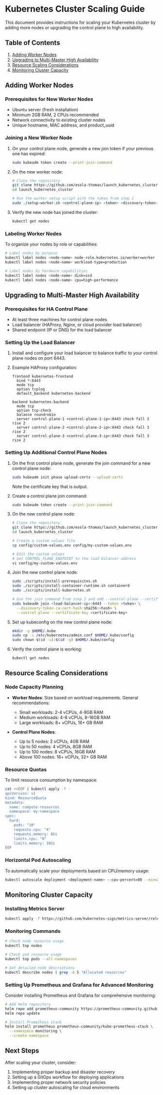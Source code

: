 # Kubernetes Cluster Scaling Guide

This document provides instructions for scaling your Kubernetes cluster by adding more nodes or upgrading the control plane to high availability.

## Table of Contents

1. [Adding Worker Nodes](#adding-worker-nodes)
2. [Upgrading to Multi-Master High Availability](#upgrading-to-multi-master-high-availability)
3. [Resource Scaling Considerations](#resource-scaling-considerations)
4. [Monitoring Cluster Capacity](#monitoring-cluster-capacity)

## Adding Worker Nodes

### Prerequisites for New Worker Nodes

- Ubuntu server (fresh installation)
- Minimum 2GB RAM, 2 CPUs recommended
- Network connectivity to existing cluster nodes
- Unique hostname, MAC address, and product_uuid

### Joining a New Worker Node

1. On your control plane node, generate a new join token if your previous one has expired:
   ```bash
   sudo kubeadm token create --print-join-command
   ```

2. On the new worker node:
   ```bash
   # Clone the repository
   git clone https://github.com/esola-thomas/launch_kubernetes_cluster.git
   cd launch_kubernetes_cluster
   
   # Run the worker setup script with the token from step 1
   sudo ./setup-worker.sh <control-plane-ip> <token> <discovery-token-ca-cert-hash>
   ```

3. Verify the new node has joined the cluster:
   ```bash
   kubectl get nodes
   ```

### Labeling Worker Nodes

To organize your nodes by role or capabilities:

```bash
# Label nodes by purpose
kubectl label nodes <node-name> node-role.kubernetes.io/worker=worker
kubectl label nodes <node-name> workload-type=production

# Label nodes by hardware capabilities
kubectl label nodes <node-name> disk=ssd
kubectl label nodes <node-name> cpu=high-performance
```

## Upgrading to Multi-Master High Availability

### Prerequisites for HA Control Plane

- At least three machines for control plane nodes
- Load balancer (HAProxy, Nginx, or cloud provider load balancer)
- Shared endpoint (IP or DNS) for the load balancer

### Setting Up the Load Balancer

1. Install and configure your load balancer to balance traffic to your control plane nodes on port 6443.

2. Example HAProxy configuration:
   ```
   frontend kubernetes-frontend
     bind *:6443
     mode tcp
     option tcplog
     default_backend kubernetes-backend

   backend kubernetes-backend
     mode tcp
     option tcp-check
     balance roundrobin
     server control-plane-1 <control-plane-1-ip>:6443 check fall 3 rise 2
     server control-plane-2 <control-plane-2-ip>:6443 check fall 3 rise 2
     server control-plane-3 <control-plane-3-ip>:6443 check fall 3 rise 2
   ```

### Setting Up Additional Control Plane Nodes

1. On the first control plane node, generate the join command for a new control plane node:
   ```bash
   sudo kubeadm init phase upload-certs --upload-certs
   ```
   Note the certificate key that is output.

2. Create a control plane join command:
   ```bash
   sudo kubeadm token create --print-join-command
   ```

3. On the new control plane node:
   ```bash
   # Clone the repository
   git clone https://github.com/esola-thomas/launch_kubernetes_cluster.git
   cd launch_kubernetes_cluster
   
   # Create a custom values file
   cp config/custom-values.env config/my-custom-values.env
   
   # Edit the custom values
   # Set CONTROL_PLANE_ENDPOINT to the load balancer address
   vi config/my-custom-values.env
   ```

4. Join the new control plane node:
   ```bash
   sudo ./scripts/install-prerequisites.sh
   sudo ./scripts/install-container-runtime.sh containerd
   sudo ./scripts/install-kubernetes.sh
   
   # Use the join command from step 2 and add --control-plane --certificate-key flags
   sudo kubeadm join <load-balancer-ip>:6443 --token <token> \
     --discovery-token-ca-cert-hash sha256:<hash> \
     --control-plane --certificate-key <certificate-key>
   ```

5. Set up kubeconfig on the new control plane node:
   ```bash
   mkdir -p $HOME/.kube
   sudo cp -i /etc/kubernetes/admin.conf $HOME/.kube/config
   sudo chown $(id -u):$(id -g) $HOME/.kube/config
   ```

6. Verify the control plane is working:
   ```bash
   kubectl get nodes
   ```

## Resource Scaling Considerations

### Node Capacity Planning

- **Worker Nodes**: Size based on workload requirements. General recommendations:
  - Small workloads: 2-4 vCPUs, 4-8GB RAM
  - Medium workloads: 4-8 vCPUs, 8-16GB RAM
  - Large workloads: 8+ vCPUs, 16+ GB RAM

- **Control Plane Nodes**:
  - Up to 5 nodes: 2 vCPUs, 4GB RAM
  - Up to 50 nodes: 4 vCPUs, 8GB RAM
  - Up to 100 nodes: 8 vCPUs, 16GB RAM
  - Above 100 nodes: 16+ vCPUs, 32+ GB RAM

### Resource Quotas

To limit resource consumption by namespace:

```bash
cat <<EOF | kubectl apply -f -
apiVersion: v1
kind: ResourceQuota
metadata:
  name: compute-resources
  namespace: my-namespace
spec:
  hard:
    pods: "10"
    requests.cpu: "4"
    requests.memory: 8Gi
    limits.cpu: "8"
    limits.memory: 16Gi
EOF
```

### Horizontal Pod Autoscaling

To automatically scale your deployments based on CPU/memory usage:

```bash
kubectl autoscale deployment <deployment-name> --cpu-percent=80 --min=3 --max=10
```

## Monitoring Cluster Capacity

### Installing Metrics Server

```bash
kubectl apply -f https://github.com/kubernetes-sigs/metrics-server/releases/latest/download/components.yaml
```

### Monitoring Commands

```bash
# Check node resource usage
kubectl top nodes

# Check pod resource usage
kubectl top pods --all-namespaces

# Get detailed node descriptions
kubectl describe nodes | grep -A 5 "Allocated resources"
```

### Setting Up Prometheus and Grafana for Advanced Monitoring

Consider installing Prometheus and Grafana for comprehensive monitoring:

```bash
# Add Helm repository
helm repo add prometheus-community https://prometheus-community.github.io/helm-charts
helm repo update

# Install Prometheus stack
helm install prometheus prometheus-community/kube-prometheus-stack \
  --namespace monitoring \
  --create-namespace
```

## Next Steps

After scaling your cluster, consider:

1. Implementing proper backup and disaster recovery
2. Setting up a GitOps workflow for deploying applications
3. Implementing proper network security policies
4. Setting up cluster autoscaling for cloud environments